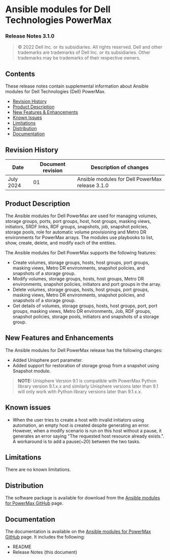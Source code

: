 
**Ansible modules for Dell Technologies PowerMax** 
=========================================
### Release Notes 3.1.0

>   © 2022 Dell Inc. or its subsidiaries. All rights reserved. Dell
>   and other trademarks are trademarks of Dell Inc. or its
>   subsidiaries. Other trademarks may be trademarks of their respective
>   owners.

Contents
--------
These release notes contain supplemental information about Ansible
modules for Dell Technologies (Dell) PowerMax.

-   [Revision History](#revision-history)
-   [Product Description](#product-description)
-   [New Features & Enhancements](#new-features--enhancements)
-   [Known Issues](#known-issues)
-   [Limitations](#limitations)
-   [Distribution](#distribution)
-   [Documentation](#documentation)

Revision History
----------------

| **Date**     | **Document revision** | **Description of changes**                      |
|------------  |-----------------------|-------------------------------------------------|
| July 2024 | 01                    | Ansible modules for Dell PowerMax release 3.1.0 |

Product Description
-------------------

The Ansible modules for Dell PowerMax are used for managing volumes,
storage groups, ports, port groups, host, host groups, masking views, initiators,
SRDF links, RDF groups, snapshots, job, snapshot policies, storage pools, role for automatic volume provisioning and Metro DR environments for PowerMax
arrays. The modules use playbooks to list, show, create, delete, and modify
each of the entities.

The Ansible modules for Dell PowerMax supports the following
features:

-   Create volumes, storage groups, hosts, host groups, port groups,
    masking views, Metro DR environments, snapshot policies,
    and snapshots of a storage group.
-   Modify volumes, storage groups, hosts, host groups, Metro DR environments,
    snapshot policies, initiators and port groups in the array.
-   Delete volumes, storage groups, hosts, host groups, port groups,
    masking views, Metro DR environments, snapshot policies, and snapshots of a storage group.
-   Get details of volumes, storage groups, hosts, host groups, port,
    port groups, masking views, Metro DR environments, Job, RDF groups, 
    snapshot policies, storage pools, initiators and snapshots of a storage group.

New Features and Enhancements
---------------------------

The Ansible modules for Dell PowerMax release has the following
changes:
- Added Unisphere port parameter.
- Added support for restoration of storage group from a snapshot using Snapshot module.

> **NOTE:** Unisphere Version 9.1 is compatible with PowerMax Python
> library version 9.1.x.x and similarly Unisphere versions later than 9.1 will
> only work with Python library versions later than 9.1.x.x.

Known issues
------------
- When the user tries to create a host with invalid initiators using automation, an empty host is created despite generating an error. However, when a modify scenario is run on this host without a pause, it generates an error saying "The requested host resource already exists.". A workaround is to add a pause(~20) between the two tasks.

Limitations
-----------
There are no known limitations.

Distribution
------------
The software package is available for download from the [Ansible modules
for PowerMax GitHub](https://github.com/dell/ansible-powermax/tree/3.1.0) page.

Documentation
-------------
The documentation is available on the [Ansible modules for PowerMax GitHub](../docs)
page. It includes the following:

   - README
   - Release Notes (this document)
